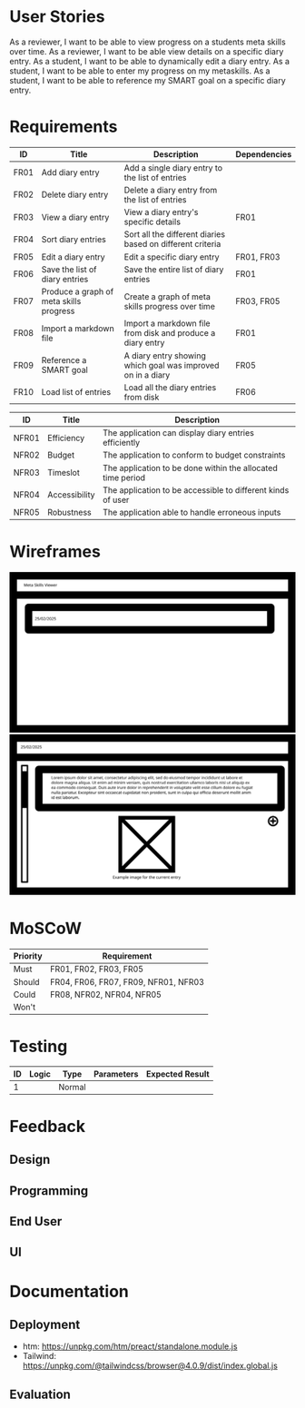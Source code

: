 # User Stories

As a reviewer, I want to be able to view progress on a students meta skills over time.
As a reviewer, I want to be able view details on a specific diary entry.
As a student, I want to be able to dynamically edit a diary entry.
As a student, I want to be able to enter my progress on my metaskills.
As a student, I want to be able to reference my SMART goal on a specific diary entry.

# Requirements

| ID   | Title                                   | Description                                                 | Dependencies |
| ---- | --------------------------------------- | ----------------------------------------------------------- | ------------ |
| FR01 | Add diary entry                         | Add a single diary entry to the list of entries             |              |
| FR02 | Delete diary entry                      | Delete a diary entry from the list of entries               |              |
| FR03 | View a diary entry                      | View a diary entry's specific details                       | FR01         |
| FR04 | Sort diary entries                      | Sort all the different diaries based on different criteria  |              |
| FR05 | Edit a diary entry                      | Edit a specific diary entry                                 | FR01, FR03   |
| FR06 | Save the list of diary entries          | Save the entire list of diary entries                       | FR01         |
| FR07 | Produce a graph of meta skills progress | Create a graph of meta skills progress over time            | FR03, FR05   |
| FR08 | Import a markdown file                  | Import a markdown file from disk and produce a diary entry  | FR01         |
| FR09 | Reference a SMART goal                  | A diary entry showing which goal was improved on in a diary | FR05         |
| FR10 | Load list of entries                    | Load all the diary entries from disk                        | FR06         |

| ID    | Title         | Description                                                 |
| ----- | ------------- | ----------------------------------------------------------- |
| NFR01 | Efficiency    | The application can display diary entries efficiently       |
| NFR02 | Budget        | The application to conform to budget constraints            |
| NFR03 | Timeslot      | The application to be done within the allocated time period |
| NFR04 | Accessibility | The application to be accessible to different kinds of user |
| NFR05 | Robustness    | The application able to handle erroneous inputs             |

# Wireframes

![List of entries](design/wireframe-1.svg)
![Specific entry](design/wireframe-2.svg)

# MoSCoW

| Priority | Requirement                          |
| -------- | ------------------------------------ |
| Must     | FR01, FR02, FR03, FR05               |
| Should   | FR04, FR06, FR07, FR09, NFR01, NFR03 |
| Could    | FR08, NFR02, NFR04, NFR05            |
| Won't    |                                      |

# Testing

| ID | Logic | Type   | Parameters | Expected Result |
| -- | ----- | ------ | ---------- | --------------- |
| 1  |       | Normal |            |                 |

# Feedback

## Design
## Programming
## End User
## UI

# Documentation

## Deployment

- htm: https://unpkg.com/htm/preact/standalone.module.js
- Tailwind: https://unpkg.com/@tailwindcss/browser@4.0.9/dist/index.global.js

## Evaluation
